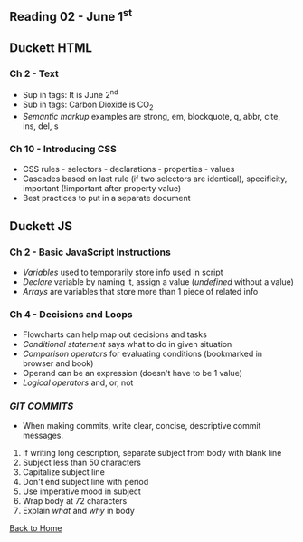 ## Reading 02 - June 1<sup>st</sup>

## **Duckett HTML**

### Ch 2 - Text
- Sup in tags: It is June 2<sup>nd</sup> 
- Sub in tags: Carbon Dioxide is CO<sub>2</sub>
- *Semantic markup* examples are strong, em, blockquote, q, abbr, cite, ins, del, s

### Ch 10 - Introducing CSS
- CSS rules - selectors - declarations - properties - values
- Cascades based on last rule (if two selectors are identical), specificity, important (!important after property value)
- Best practices to put in a separate document

## **Duckett JS**

### Ch 2 - Basic JavaScript Instructions
- *Variables* used to temporarily store info used in script
- *Declare* variable by naming it, assign a value (*undefined* without a value)
- *Arrays* are variables that store more than 1 piece of related info 

### Ch 4 - Decisions and Loops
- Flowcharts can help map out decisions and tasks
- *Conditional statement* says what to do in given situation
- *Comparison operators* for evaluating conditions (bookmarked in browser and book)
- Operand can be an expression (doesn't have to be 1 value)
- *Logical operators* and, or, not

### *GIT COMMITS*
- When making commits, write clear, concise, descriptive commit messages.

1. If writing long description, separate subject from body with blank line
2. Subject less than 50 characters
3. Capitalize subject line
4. Don't end subject line with period
5. Use imperative mood in subject
6. Wrap body at 72 characters
7. Explain *what* and *why* in body


[Back to Home](README.md)